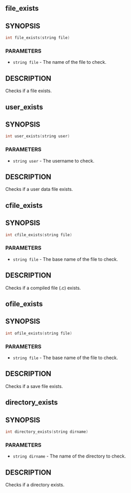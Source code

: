## file_exists

## SYNOPSIS

```c
int file_exists(string file)
```

### PARAMETERS

* `string file` - The name of the file to check.

## DESCRIPTION

Checks if a file exists.

## user_exists

## SYNOPSIS

```c
int user_exists(string user)
```

### PARAMETERS

* `string user` - The username to check.

## DESCRIPTION

Checks if a user data file exists.

## cfile_exists

## SYNOPSIS

```c
int cfile_exists(string file)
```

### PARAMETERS

* `string file` - The base name of the file to check.

## DESCRIPTION

Checks if a compiled file (.c) exists.

## ofile_exists

## SYNOPSIS

```c
int ofile_exists(string file)
```

### PARAMETERS

* `string file` - The base name of the file to check.

## DESCRIPTION

Checks if a save file exists.

## directory_exists

## SYNOPSIS

```c
int directory_exists(string dirname)
```

### PARAMETERS

* `string dirname` - The name of the directory to check.

## DESCRIPTION

Checks if a directory exists.

